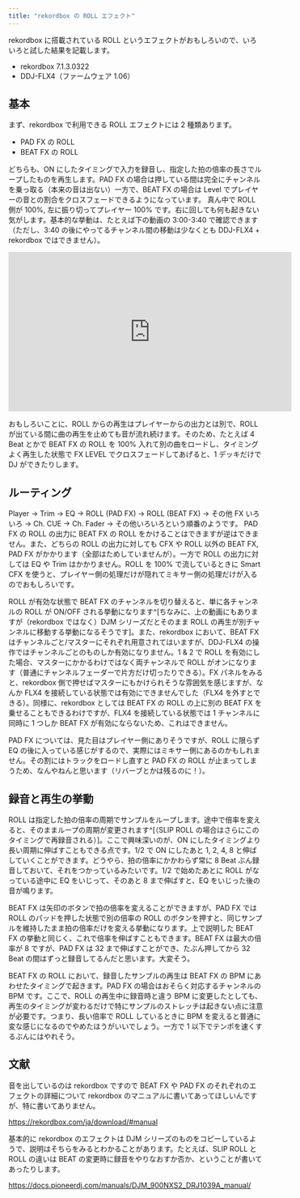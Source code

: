 ```yaml
---
title: "rekordbox の ROLL エフェクト"
---
```


rekordbox に搭載されている ROLL というエフェクトがおもしろいので、いろいろと試した結果を記載します。

- rekordbox 7.1.3.0322
- DDJ-FLX4（ファームウェア 1.06）

## 基本

まず、rekordbox で利用できる ROLL エフェクトには 2 種類あります。

- PAD FX の ROLL
- BEAT FX の ROLL

どちらも、ON にしたタイミングで入力を録音し、指定した拍の倍率の長さでループしたものを再生します。PAD FX の場合は押している間は完全にチャンネルを乗っ取る（本来の音は出ない）一方で、BEAT FX の場合は Level でプレイヤーの音との割合をクロスフェードできるようになっています。 真ん中で ROLL 側が 100%, 左に振り切ってプレイヤー 100% です。右に回しても何も起きない気がします。基本的な挙動は、たとえば下の動画の 3:00-3:40 で確認できます（ただし、3:40 の後にやってるチャンネル間の移動は少なくとも DDJ-FLX4 + rekordbox ではできません）。

<iframe width="560" height="315" src="https://www.youtube.com/embed/iwV6RPZCW4o?si=EmeLS11B2ES4E0Zn&amp;start=179" title="YouTube video player" frameborder="0" allow="accelerometer; autoplay; clipboard-write; encrypted-media; gyroscope; picture-in-picture; web-share" referrerpolicy="strict-origin-when-cross-origin" allowfullscreen></iframe>

おもしろいことに、ROLL からの再生はプレイヤーからの出力とは別で、ROLL が出ている間に曲の再生を止めても音が流れ続けます。そのため、たとえば 4 Beat とかで BEAT FX の ROLL を 100% 入れて別の曲をロードし、タイミングよく再生した状態で FX LEVEL でクロスフェードしてあげると、1 デッキだけで DJ ができたりします。

## ルーティング

Player → Trim → EQ → ROLL (PAD FX) → ROLL (BEAT FX) → その他 FX いろいろ → Ch. CUE → Ch. Fader → その他いろいろという順番のようです。 PAD FX の ROLL の出力に BEAT FX の ROLL をかけることはできますが逆はできません。また、どちらの ROLL の出力に対しても CFX や ROLL 以外の BEAT FX, PAD FX がかかります（全部はためしていませんが）。一方で ROLL の出力に対しては EQ や Trim はかかりません。ROLL を 100% で流しているときに Smart CFX を使うと、プレイヤー側の処理だけが隠れてミキサー側の処理だけが入るのでおもしろいです。

ROLL が有効な状態で BEAT FX のチャンネルを切り替えると、単に各チャンネルの ROLL が ON/OFF される挙動になります^[ちなみに、上の動画にもありますが（rekordbox ではなく）DJM シリーズだとそのまま ROLL の再生が別チャンネルに移動する挙動になるそうです]。また、rekordbox において、BEAT FX はチャンネルごと/マスターにそれぞれ用意されてはいますが、DDJ-FLX4 の操作ではチャンネルごとのものしか有効になりません。1 & 2 で ROLL を有効にした場合、マスターにかかるわけではなく両チャンネルで ROLL がオンになります（普通にチャンネルフェーダーで片方だけ切ったりできる）。FX パネルをみると、rekordbox 側で押せばマスターにもかけられそうな雰囲気を感じますが、なんか FLX4 を接続している状態では有効にできませんでした（FLX4 を外すとできる）。同様に、rekordbox としては BEAT FX の ROLL の上に別の BEAT FX を乗せることもできるわけですが、FLX4 を接続している状態では 1 チャンネルに同時に 1 つしか BEAT FX が有効にならないため、これはできません。

PAD FX については、見た目はプレイヤー側にありそうですが、ROLL に限らず EQ の後に入っている感じがするので、実際にはミキサー側にあるのかもしれません。その割にはトラックをロードし直すと PAD FX の ROLL が止まってしまうため、なんやねんと思います（リバーブとかは残るのに！）。

## 録音と再生の挙動

ROLL は指定した拍の倍率の周期でサンプルをループします。途中で倍率を変えると、そのままループの周期が変更されます^[（SLIP ROLL の場合はさらにこのタイミングで再録音される）]。ここで興味深いのが、ON にしたタイミングより長い周期に伸ばすこともできる点です。1/2 で ON にしたあと 1, 2, 4, 8 と伸ばしていくことができます。どうやら、拍の倍率にかかわらず常に 8 Beat ぶん録音しておいて、それをつかっているみたいです。1/2 で始めたあとに ROLL がなっている途中に EQ をいじって、そのあと 8 まで伸ばすと、EQ をいじった後の音が鳴ります。

BEAT FX は矢印のボタンで拍の倍率を変えることができますが、PAD FX では ROLL のパッドを押した状態で別の倍率の ROLL のボタンを押すと、同じサンプルを維持したまま拍の倍率だけを変える挙動になります。上で説明した BEAT FX の挙動と同じく、これで倍率を伸ばすこともできます。BEAT FX は最大の倍率が 8 ですが、PAD FX は 32 まで伸ばすことができ、たぶん押してから 32 Beat の間はずっと録音してるんだと思います。大変そう。

BEAT FX の ROLL において、録音したサンプルの再生は BEAT FX の BPM にあわせたタイミングで起きます。PAD FX の場合はおそらく対応するチャンネルの BPM です。ここで、ROLL の再生中に録音時と違う BPM に変更したとしても、再生のタイミングが変わるだけで特にサンプルのストレッチは起きない点に注意が必要です。つまり、長い倍率で ROLL しているときに BPM を変えると普通に変な感じになるのでやめたほうがいいでしょう。一方で 1 以下でテンポを速くするぶんにはやれそう。

## 文献

音を出しているのは rekordbox ですので BEAT FX や PAD FX のそれぞれのエフェクトの詳細について rekordbox のマニュアルに書いてあってほしいんですが、特に書いてありません。

<https://rekordbox.com/ja/download/#manual>

基本的に rekordbox のエフェクトは DJM シリーズのものをコピーしているようで、説明はそちらをみるとわかることがあります。たとえば、SLIP ROLL と ROLL の違いは BEAT の変更時に録音をやりなおすか否か、ということが書いてあったりします。

<https://docs.pioneerdj.com/manuals/DJM_900NXS2_DRJ1039A_manual/>
